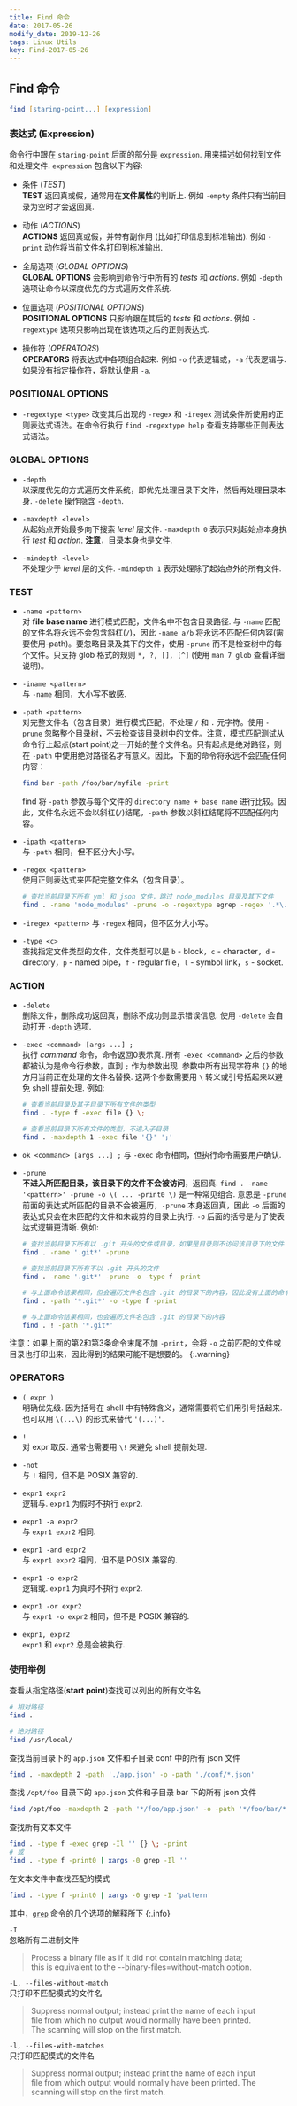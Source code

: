 ```yaml
---
title: Find 命令
date: 2017-05-26
modify_date: 2019-12-26
tags: Linux Utils
key: Find-2017-05-26
---
```


## Find 命令

```zsh
find [staring-point...] [expression]
```

<!--more-->

### 表达式 (Expression)

命令行中跟在 `staring-point` 后面的部分是 `expression`. 用来描述如何找到文件和处理文件. `expression` 包含以下内容:

- 条件 (_TEST_)  
  **TEST** 返回真或假，通常用在**文件属性**的判断上. 例如 `-empty` 条件只有当前目录为空时才会返回真.

- 动作 (_ACTIONS_)  
  **ACTIONS** 返回真或假，并带有副作用 (比如打印信息到标准输出). 例如 `-print` 动作将当前文件名打印到标准输出.

- 全局选项 (_GLOBAL OPTIONS_)  
  **GLOBAL OPTIONS** 会影响到命令行中所有的 *tests* 和 *actions*. 例如 `-depth` 选项让命令以深度优先的方式遍历文件系统.

- 位置选项 (_POSITIONAL OPTIONS_)  
  **POSITIONAL OPTIONS** 只影响跟在其后的 *tests* 和 *actions*. 例如 `-regextype` 选项只影响出现在该选项之后的正则表达式.

- 操作符 (_OPERATORS_)  
  **OPERATORS** 将表达式中各项组合起来. 例如 `-o` 代表逻辑或，`-a` 代表逻辑与. 如果没有指定操作符，将默认使用 `-a`.

### POSITIONAL OPTIONS

- `-regextype <type>`
  改变其后出现的 `-regex` 和 `-iregex` 测试条件所使用的正则表达式语法。在命令行执行 `find -regextype help` 查看支持哪些正则表达式语法。

### GLOBAL OPTIONS

- `-depth`  
  以深度优先的方式遍历文件系统，即优先处理目录下文件，然后再处理目录本身. `-delete` 操作隐含 `-depth`.

- `-maxdepth <level>`  
  从起始点开始最多向下搜索 *level* 层文件. `-maxdepth 0` 表示只对起始点本身执行 *test* 和 *action*. **注意**，目录本身也是文件.

- `-mindepth <level>`  
  不处理少于 *level* 层的文件. `-mindepth 1` 表示处理除了起始点外的所有文件.

### TEST

- `-name <pattern>`  
  对 **file base name** 进行模式匹配，文件名中不包含目录路径. 与 `-name` 匹配的文件名将永远不会包含斜杠(`/`)，因此 `-name a/b` 将永远不匹配任何内容(需要使用-path)。要忽略目录及其下的文件，使用 `-prune` 而不是检查树中的每个文件。只支持 glob 格式的规则 `*, ?, [], [^]` (使用 `man 7 glob` 查看详细说明)。

- `-iname <pattern>`  
  与 `-name` 相同，大小写不敏感.

- `-path <pattern>`  
  对完整文件名（包含目录）进行模式匹配，不处理 `/` 和 `.` 元字符。使用 `-prune` 忽略整个目录树，不去检查该目录树中的文件。注意，模式匹配测试从命令行上起点(start point)之一开始的整个文件名。只有起点是绝对路径，则在 `-path` 中使用绝对路径名才有意义。因此，下面的命令将永远不会匹配任何内容：

  ```zsh
  find bar -path /foo/bar/myfile -print
  ```
  
  find 将 `-path` 参数与每个文件的 `directory name + base name` 进行比较。因此，文件名永远不会以斜杠(`/`)结尾，`-path` 参数以斜杠结尾将不匹配任何内容。

- `-ipath <pattern>`  
  与 `-path` 相同，但不区分大小写。

- `-regex <pattern>`  
  使用正则表达式来匹配完整文件名（包含目录）。

  ```zsh
  # 查找当前目录下所有 yml 和 json 文件，跳过 node_modules 目录及其下文件
  find . -name 'node_modules' -prune -o -regextype egrep -regex '.*\.(yml|json)' -print
  ```

- `-iregex <pattern>`
  与 `-regex` 相同，但不区分大小写。

- `-type <c>`  
  查找指定文件类型的文件，文件类型可以是 `b` - block，`c` - character，`d` - directory，`p` - named pipe，`f` - regular file，`l` - symbol link，`s` - socket.

### ACTION

- `-delete`  
  删除文件，删除成功返回真，删除不成功则显示错误信息. 使用 `-delete` 会自动打开 `-depth` 选项.

- `-exec <command> [args ...] ;`  
  执行 _command_ 命令，命令返回0表示真. 所有 `-exec <command>` 之后的参数都被认为是命令行参数，直到 `;` 作为参数出现. 参数中所有出现字符串 `{}` 的地方用当前正在处理的文件名替换. 这两个参数需要用 `\` 转义或引号括起来以避免 shell 提前处理. 例如:

  ```zsh
  # 查看当前目录及其子目录下所有文件的类型
  find . -type f -exec file {} \;

  # 查看当前目录下所有文件的类型，不进入子目录
  find . -maxdepth 1 -exec file '{}' ';'
  ```
  
- `ok <command> [args ...] ;`
  与 `-exec` 命令相同，但执行命令需要用户确认.

- `-prune`  
  **不进入所匹配目录，该目录下的文件不会被访问**，返回真. `find . -name '<pattern>' -prune -o \( ... -print0 \)` 是一种常见组合. 意思是 `-prune` 前面的表达式所匹配的目录不会被遍历，`-prune` 本身返回真，因此 `-o` 后面的表达式只会在未匹配的文件和未裁剪的目录上执行. `-o` 后面的括号是为了使表达式逻辑更清晰. 例如:

  ```zsh
  # 查找当前目录下所有以 .git 开头的文件或目录，如果是目录则不访问该目录下的文件
  find . -name '.git*' -prune
  
  # 查找当前目录下所有不以 .git 开头的文件
  find . -name '.git*' -prune -o -type f -print

  # 与上面命令结果相同，但会遍历文件名包含 .git 的目录下的内容，因此没有上面的命令效率高
  find . -path '*.git*' -o -type f -print

  # 与上面命令结果相同，也会遍历文件名包含 .git 的目录下的内容
  find . ! -path '*.git*'
  ```
  
注意：如果上面的第2和第3条命令末尾不加 `-print`，会将 `-o` 之前匹配的文件或目录也打印出来，因此得到的结果可能不是想要的。
{:.warning}

### OPERATORS

- `( expr )`  
  明确优先级. 因为括号在 shell 中有特殊含义，通常需要将它们用引号括起来. 也可以用 `\(...\)` 的形式来替代 `'(...)'`.

- `!`  
  对 expr 取反. 通常也需要用 `\!` 来避免 shell 提前处理.

- `-not`  
  与 `!` 相同，但不是 POSIX 兼容的.

- `expr1 expr2`  
  逻辑与. `expr1` 为假时不执行 `expr2`.

- `expr1 -a expr2`  
  与 `expr1 expr2` 相同.

- `expr1 -and expr2`  
  与 `expr1 expr2` 相同，但不是 POSIX 兼容的.

- `expr1 -o expr2`  
  逻辑或. `expr1` 为真时不执行 `expr2`.

- `expr1 -or expr2`  
  与 `expr1 -o expr2` 相同，但不是 POSIX 兼容的.

- `expr1, expr2`  
  `expr1` 和 `expr2` 总是会被执行.

### 使用举例

查看从指定路径(**start point**)查找可以列出的所有文件名

```zsh
# 相对路径
find .

# 绝对路径
find /usr/local/
```

查找当前目录下的 `app.json` 文件和子目录 conf 中的所有 json 文件

```zsh
find . -maxdepth 2 -path './app.json' -o -path './conf/*.json'
```

查找 `/opt/foo` 目录下的 `app.json` 文件和子目录 bar 下的所有 json 文件

```zsh
find /opt/foo -maxdepth 2 -path '*/foo/app.json' -o -path '*/foo/bar/*.json'
```

查找所有文本文件

```zsh
find . -type f -exec grep -Il '' {} \; -print
# 或
find . -type f -print0 | xargs -0 grep -Il ''
```

在文本文件中查找匹配的模式

```zsh
find . -type f -print0 | xargs -0 grep -I 'pattern'
```

其中，[`grep`][grep] 命令的几个选项的解释所下
{:.info}

`-I`  
忽略所有二进制文件
> Process a binary file as if it did not contain matching data;  
> this is equivalent to the --binary-files=without-match option.

`-L, --files-without-match`  
只打印不匹配模式的文件名
> Suppress normal output; instead print the name of each input  
> file from which no output would normally have been printed.  
> The scanning will stop on the first match.

`-l, --files-with-matches`  
只打印匹配模式的文件名
> Suppress normal output; instead print the name of each input  
> file from which output would normally have been printed. The  
> scanning will stop on the first match.

[grep]: http://man7.org/linux/man-pages/man1/grep.1.html